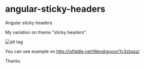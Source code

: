 # angular-sticky-headers
Angular sticky headers


My variation on theme "sticky headers".

![alt tag](http://i.imgur.com/dBJuiN7.png)

You can see example on 
http://jsfiddle.net/Wendigooor/1v3zbsss/


Thanks
